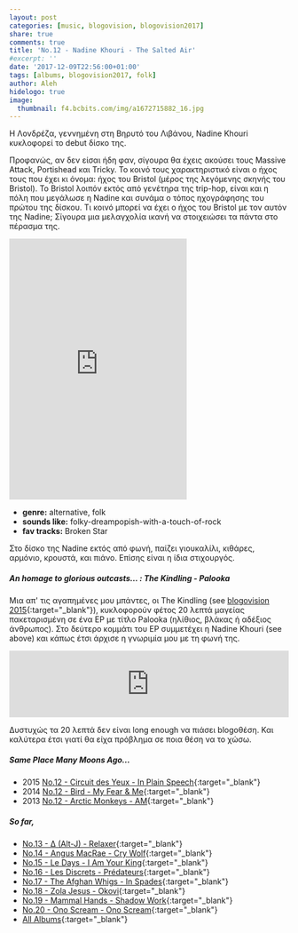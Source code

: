 ```yaml
---
layout: post
categories: [music, blogovision, blogovision2017]
share: true
comments: true
title: 'No.12 - Nadine Khouri - The Salted Air'
#excerpt: ''
date: '2017-12-09T22:56:00+01:00'
tags: [albums, blogovision2017, folk]
author: Aleh
hidelogo: true
image:
  thumbnail: f4.bcbits.com/img/a1672715882_16.jpg
---
```

H Λονδρέζα, γεννημένη στη Βηρυτό του Λιβάνου, Nadine Khouri κυκλοφορεί το debut δίσκο της.

Προφανώς, αν δεν είσαι ήδη φαν, σίγουρα θα έχεις ακούσει τους Massive Attack, Portishead και Tricky. Το κοινό τους χαρακτηριστικό είναι ο ήχος τους που έχει κι όνομα: ήχος του Bristol (μέρος της λεγόμενης σκηνής του Bristol). Το Bristol λοιπόν εκτός από γενέτηρα της trip-hop, είναι και η πόλη που μεγάλωσε η Nadine και συνάμα ο τόπος ηχογράφησης του πρώτου της δίσκου. Τι κοινό μπορεί να έχει ο ήχος του Bristol με τον αυτόν της Nadine; Σίγουρα μια μελαγχολία ικανή να στοιχειώσει τα πάντα στο πέρασμα της.

<iframe class="invisible center" style="border: 0; width: 320px; height: 470px;" src="https://bandcamp.com/EmbeddedPlayer/album=4251378794/size=large/bgcol=ffffff/linkcol=0687f5/tracklist=false/track=3100353650/transparent=true/" seamless><a href="http://nadinekhouri.bandcamp.com/album/the-salted-air-album">The Salted Air (Album) by Nadine Khouri</a></iframe>

* **genre:** alternative, folk
* **sounds like:** folky-dreampopish-with-a-touch-of-rock
* **fav tracks:** Broken Star

Στο δίσκο της Nadine εκτός από φωνή, παίζει γιουκαλίλι, κιθάρες, αρμόνιο, κρουστά, και πιάνο. Επίσης είναι η ίδια στιχουργός.

<div class="text-divider"></div>

##### <i class="fa fa-hand-o-right"></i> An homage to glorious outcasts... : The Kindling - Palooka
Μια απ' τις αγαπημένες μου μπάντες, οι The Kindling (see [blogovision 2015](/music/blogovision/blogovision2015/blogovision2015-no15){:target="_blank"}), κυκλοφορούν φέτος 20 λεπτά μαγείας πακεταρισμένη σε ένα EP με τίτλο Palooka (ηλίθιος, βλάκας ή αδέξιος άνθρωπος). Στο δεύτερο κομμάτι του EP συμμετέχει η Nadine Khouri (see above) και κάπως έτσι άρχισε η γνωριμία μου με τη φωνή της.

<iframe class="invisible center" style="border: 0; width: 100%; height: 120px;" src="https://bandcamp.com/EmbeddedPlayer/album=3312931579/size=large/bgcol=ffffff/linkcol=0687f5/tracklist=false/artwork=small/track=36593572/transparent=true/" seamless><a href="http://thekindling.bandcamp.com/album/palooka-ep">Palooka (EP) by The Kindling</a></iframe>

Δυστυχώς τα 20 λεπτά δεν είναι long enough να πιάσει blogoθέση. Και καλύτερα έτσι γιατί θα είχα πρόβλημα σε ποια θέση να το χώσω.

##### <i class="fa fa-hand-o-right"></i> Same Place Many Moons Ago...

* 2015 [No.12 - Circuit des Yeux - In Plain Speech](/music/blogovision/blogovision2015/blogovision2015-no12){:target="_blank"}
* 2014 [No.12 - Bird - My Fear & Me](/music/blogovision/blogovision2014/blogovision2014-no12){:target="_blank"}
* 2013 [No.12 - Arctic Monkeys - AM](/music/blogovision/blogovision2013/blogovision2013-no12){:target="_blank"}

##### <i class="fa fa-hand-o-right"></i> So far,

* [No.13 - ∆ (Alt-J) - Relaxer](/music/blogovision/blogovision2017/no13){:target="_blank"}
* [No.14 - Angus MacRae - Cry Wolf](/music/blogovision/blogovision2017/no14){:target="_blank"}
* [No.15 - Le Days - I Am Your King](/music/blogovision/blogovision2017/no15){:target="_blank"}
* [No.16 - Les Discrets - Prédateurs](/music/blogovision/blogovision2017/no16){:target="_blank"}
* [No.17 - The Afghan Whigs - In Spades](/music/blogovision/blogovision2017/no17){:target="_blank"}
* [No.18 - Zola Jesus - Okovi](/music/blogovision/blogovision2017/no18){:target="_blank"}
* [No.19 - Mammal Hands - Shadow Work](/music/blogovision/blogovision2017/no19){:target="_blank"}
* [No.20 - Ono Scream - Ono Scream](/music/blogovision/blogovision2017/no20){:target="_blank"}
* [All Albums](/music/albums/2017){:target="_blank"}